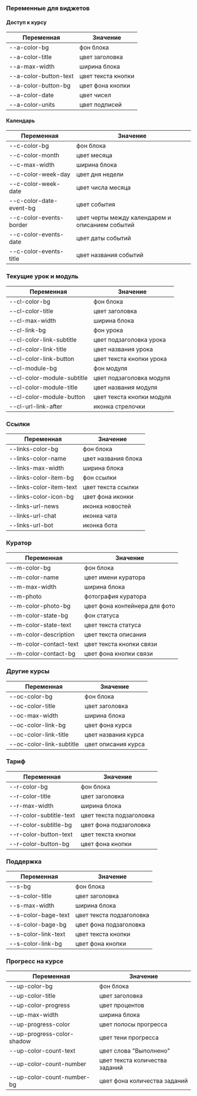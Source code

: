 ### Переменные для виджетов

#### Доступ к курсу
| Переменная | Значение |
| ------ | ----- |
| --a-color-bg | фон блока |
| --a-color-title | цвет заголовка |
| --a-max-width | ширина блока |
| --a-color-button-text | цвет текста кнопки |
| --a-color-button-bg | цвет фона кнопки |
| --a-color-date | цвет чисел |
| --a-color-units | цвет подписей |

#### Календарь
| Переменная | Значение |
| ------ | ----- |
| --c-color-bg | фон блока |
| --c-color-month | цвет месяца |
| --c-max-width | ширина блока |
| --c-color-week-day | цвет дня недели |
| --c-color-week-date | цвет числа месяца |
| --c-color-date-event-bg | цвет события |
| --c-color-events-border | цвет черты между календарем и описанием событий |
| --c-color-events-date | цвет даты событий |
| --c-color-events-title | цвет названия событий |

### Текущие урок и модуль
| Переменная | Значение |
| ----- | ----- |
| --cl-color-bg | фон блока |
| --cl-color-title | цвет заголовка |
| --cl-max-width | ширина блока |
| --cl-link-bg | фон урока |
| --cl-color-link-subtitle | цвет подзаголовка урока |
| --cl-color-link-title | цвет названия урока |
| --cl-color-link-button | цвет текста кнопки урока |
| --cl-module-bg | фон модуля |
| --cl-color-module-subtitle | цвет подзаголовка модуля |
| --cl-color-module-title | цвет названия модуля |
| --cl-color-module-button | цвет текста кнопки модуля |
| --cl-url-link-after | иконка стрелочки |

### Ссылки
| Переменная | Значение |
| ----- | ----- |
| --links-color-bg | фон блока |
| --links-color-name | цвет названия блока |
| --links-max-width | ширина блока |
| --links-color-item-bg | фон ссылки |
| --links-color-item-text | цвет текста ссылки |
| --links-color-icon-bg | цвет фона иконки |
| --links-url-news | иконка новостей |
| --links-url-chat | иконка чата |
| --links-url-bot | иконка бота |

### Куратор
| Переменная | Значение |
| ----- | ----- |
| --m-color-bg | фон блока |
| --m-color-name | цвет имени куратора |
| --m-max-width | ширина блока |
| --m-photo | фотография куратора |
| --m-color-photo-bg | цвет фона контейнера для фото |
| --m-color-state-bg | фон статуса |
| --m-color-state-text | цвет текста статуса |
| --m-color-description | цвет текста описания |
| --m-color-contact-text | цвет текста кнопки связи |
| --m-color-contact-bg | цвет фона кнопки связи |

### Другие курсы
| Переменная | Значение |
| ----- | ----- |
| --oc-color-bg | фон блока |
| --oc-color-title | цвет заголовка |
| --oc-max-width | ширина блока |
| --oc-color-link-bg | цвет фона курса |
| --oc-color-link-title | цвет названия курса |
| --oc-color-link-subtitle | цвет описания курса |

### Тариф
| Переменная | Значение |
| ----- | ----- |
| --r-color-bg | фон блока |
| --r-color-title | цвет заголовка |
| --r-max-width | ширина блока |
| --r-color-subtitle-text | цвет текста подзаголовка |
| --r-color-subtitle-bg | цвет фона подзаголовка |
| --r-color-button-text | цвет текста кнопки |
| --r-color-button-bg | цвет фона кнопки |

### Поддержка
| Переменная | Значение |
| ----- | ----- |
| --s-bg | фон блока |
| --s-color-title | цвет заголовка |
| --s-max-width | ширина блока |
| --s-color-bage-text | цвет текста подзаголовка |
| --s-color-bage-bg | цвет фона подзаголовка |
| --s-color-link-text | цвет текста кнопки |
| --s-color-link-bg | цвет фона кнопки |

### Прогресс на курсе
| Переменная | Значение |
| ----- | ----- |
| --up-color-bg | фон блока |
| --up-color-title | цвет заголовка |
| --up-color-progress | цвет процентов |
| --up-max-width | ширина блока |
| --up-progress-color | цвет полосы прогресса |
| --up-progress-color-shadow | цвет тени прогресса |
| --up-color-count-text | цвет слова "Выполнено" |
| --up-color-count-number | цвет текста количества заданий |
| --up-color-count-number-bg | цвет фона количества заданий |
